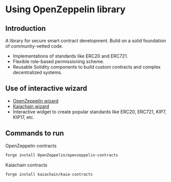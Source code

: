# Using OpenZeppelin library

## Introduction
A library for secure smart contract development. Build on a solid foundation of community-vetted code.
- Implementations of standards like ERC20 and ERC721.
- Flexible role-based permissioning scheme.
- Reusable Solidity components to build custom contracts and complex decentralized systems.

## Use of interactive wizard
- [OpenZeppelin wizard](https://wizard.openzeppelin.com/?utm_campaign=Blog&utm_source=Blog%20-%20Wizard)
- [Kaiachain wizard](https://wizard.kaia.io/)
- Interactive widget to create popular standards like ERC20, ERC721, KIP7, KIP17, etc.

## Commands to run
OpenZeppelin contracts
```bash
forge install OpenZeppelin/openzeppelin-contracts
```

Kaiachain contracts
```bash
forge install kaiachain/kaia-contracts
```

